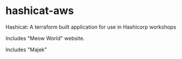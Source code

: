 # hashicat-aws
Hashicat: A terraform built application for use in Hashicorp workshops

Includes "Meow World" website.

Includes "Majek"